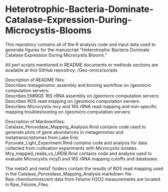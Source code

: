 # Heterotrophic-Bacteria-Dominate-Catalase-Expression-During-Microcystis-Blooms

This repository contains all of the R analysis code and input data used to generate figures for the manuscript "Heterotrophic Bacteria Dominate Catalase Expression During Microcystis Blooms."  

All perl scripts mentioned in README documents or methods sections are available at this GitHub repositroy: /Geo-omics/scripts  

Description of README files:  
Describes metagenomic assembly and binning workflow on /geomicro computation servers:  
Describes EMIRGE 16S rRNA assembly on /geomicro computation servers:  
Describes ROS read mapping on /geomicro computation servers:  
Describes Microcystis mcy and 16S rRNA read mapping and non-specific mapping troubleshooting on /geomicro computation servers:  

Description of Mardownfiles:  
Catalase_Peroxidase_Mapping_Analysis.Rmd contains code used to generate plots of gene abundances in metagenomes and metatranscriptomes from Lake Erie.  
Pyruvate_Light_Experiment.Rmd contains code and analysis for data collected from cultivation experiments with Microcystis isolates.  
Mcy_mapped_reads_vs_URDB.Rmd contains code and analysis used to evaluate Microcystis mcyD and 16S rRNA mapping cutoffs and databases.  

The metaG and metaT folders contain the results of ROS read mapping used in the Catalase_Peroxidase_Mapping_Analysis markdown file.  
Raw chemiluminescent data from Felume H2O2 measurements are located in Raw_Felume_Files.  
